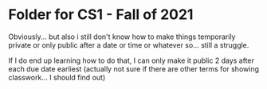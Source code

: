 # Folder for CS1 - Fall of 2021

Obviously... but also i still don't know how to make things temporarily private or only public after a date or time or whatever so... still a struggle.

If I do end up learning how to do that, I can only make it public 2 days after each due date earliest (actually not sure if there are other terms for showing classwork... I should find out)
